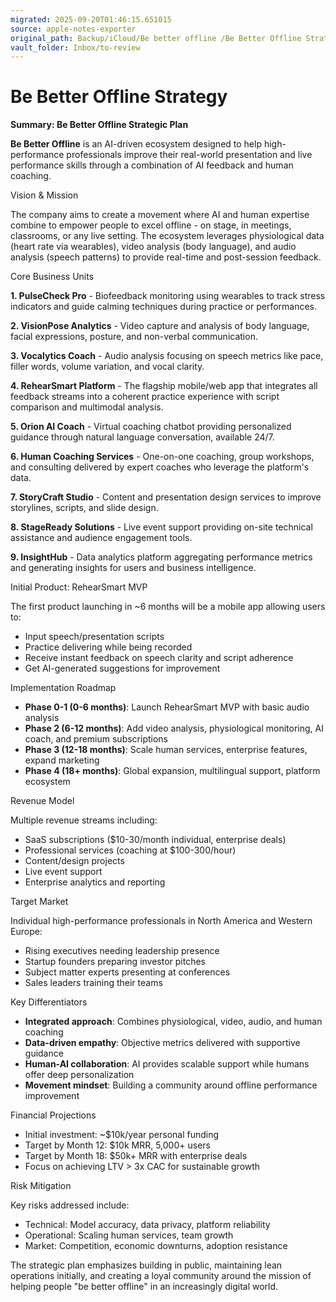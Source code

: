 ```yaml
---
migrated: 2025-09-20T01:46:15.651015
source: apple-notes-exporter
original_path: Backup/iCloud/Be better offline /Be Better Offline Strategy.md
vault_folder: Inbox/to-review
---
```

# Be Better Offline Strategy

**Summary: Be Better Offline Strategic Plan**

  **Be Better Offline** is an AI-driven ecosystem designed to help high-performance professionals improve their real-world presentation and live performance skills through a combination of AI feedback and human coaching.

  Vision & Mission

  The company aims to create a movement where AI and human expertise combine to empower people to excel offline - on stage, in meetings, classrooms, or any live setting. The ecosystem leverages physiological data (heart rate via wearables), video
  analysis (body language), and audio analysis (speech patterns) to provide real-time and post-session feedback.

  Core Business Units

  **1. PulseCheck Pro** - Biofeedback monitoring using wearables to track stress indicators and guide calming techniques during practice or performances.

  **2. VisionPose Analytics** - Video capture and analysis of body language, facial expressions, posture, and non-verbal communication.

  **3. Vocalytics Coach** - Audio analysis focusing on speech metrics like pace, filler words, volume variation, and vocal clarity.

  **4. RehearSmart Platform** - The flagship mobile/web app that integrates all feedback streams into a coherent practice experience with script comparison and multimodal analysis.

  **5. Orion AI Coach** - Virtual coaching chatbot providing personalized guidance through natural language conversation, available 24/7.

  **6. Human Coaching Services** - One-on-one coaching, group workshops, and consulting delivered by expert coaches who leverage the platform's data.

  **7. StoryCraft Studio** - Content and presentation design services to improve storylines, scripts, and slide design.

  **8. StageReady Solutions** - Live event support providing on-site technical assistance and audience engagement tools.

  **9. InsightHub** - Data analytics platform aggregating performance metrics and generating insights for users and business intelligence.

  Initial Product: RehearSmart MVP

  The first product launching in ~6 months will be a mobile app allowing users to:
  - Input speech/presentation scripts
  - Practice delivering while being recorded
  - Receive instant feedback on speech clarity and script adherence
  - Get AI-generated suggestions for improvement

  Implementation Roadmap

  - **Phase 0-1 (0-6 months)**: Launch RehearSmart MVP with basic audio analysis
  - **Phase 2 (6-12 months)**: Add video analysis, physiological monitoring, AI coach, and premium subscriptions
  - **Phase 3 (12-18 months)**: Scale human services, enterprise features, expand marketing
  - **Phase 4 (18+ months)**: Global expansion, multilingual support, platform ecosystem

  Revenue Model

  Multiple revenue streams including:
  - SaaS subscriptions ($10-30/month individual, enterprise deals)
  - Professional services (coaching at $100-300/hour)
  - Content/design projects
  - Live event support
  - Enterprise analytics and reporting

  Target Market

  Individual high-performance professionals in North America and Western Europe:
  - Rising executives needing leadership presence
  - Startup founders preparing investor pitches
  - Subject matter experts presenting at conferences
  - Sales leaders training their teams

  Key Differentiators

  - **Integrated approach**: Combines physiological, video, audio, and human coaching
  - **Data-driven empathy**: Objective metrics delivered with supportive guidance
  - **Human-AI collaboration**: AI provides scalable support while humans offer deep personalization
  - **Movement mindset**: Building a community around offline performance improvement

  Financial Projections

  - Initial investment: ~$10k/year personal funding
  - Target by Month 12: $10k MRR, 5,000+ users
  - Target by Month 18: $50k+ MRR with enterprise deals
  - Focus on achieving LTV > 3x CAC for sustainable growth

  Risk Mitigation

  Key risks addressed include:
  - Technical: Model accuracy, data privacy, platform reliability
  - Operational: Scaling human services, team growth
  - Market: Competition, economic downturns, adoption resistance

  The strategic plan emphasizes building in public, maintaining lean operations initially, and creating a loyal community around the mission of helping people "be better offline" in an increasingly digital world.

